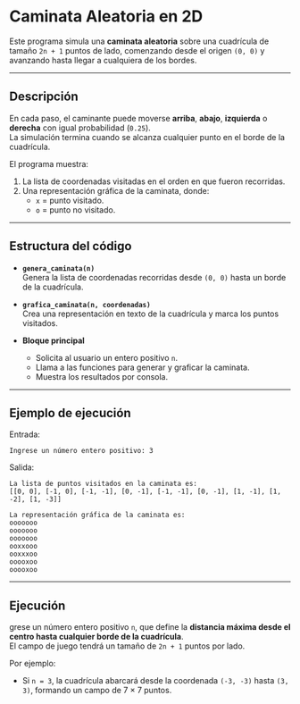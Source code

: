 # Caminata Aleatoria en 2D

Este programa simula una **caminata aleatoria** sobre una cuadrícula de tamaño `2n + 1` puntos de lado, comenzando desde el origen `(0, 0)` y avanzando hasta llegar a cualquiera de los bordes.

---

## Descripción

En cada paso, el caminante puede moverse **arriba**, **abajo**, **izquierda** o **derecha** con igual probabilidad (`0.25`).  
La simulación termina cuando se alcanza cualquier punto en el borde de la cuadrícula.

El programa muestra:
1. La lista de coordenadas visitadas en el orden en que fueron recorridas.
2. Una representación gráfica de la caminata, donde:
   - `x` = punto visitado.
   - `o` = punto no visitado.

---

## Estructura del código

- **`genera_caminata(n)`**  
  Genera la lista de coordenadas recorridas desde `(0, 0)` hasta un borde de la cuadrícula.

- **`grafica_caminata(n, coordenadas)`**  
  Crea una representación en texto de la cuadrícula y marca los puntos visitados.

- **Bloque principal**  
  - Solicita al usuario un entero positivo `n`.
  - Llama a las funciones para generar y graficar la caminata.
  - Muestra los resultados por consola.

---

## Ejemplo de ejecución

Entrada:
```
Ingrese un número entero positivo: 3
```

Salida:
```
La lista de puntos visitados en la caminata es:
[[0, 0], [-1, 0], [-1, -1], [0, -1], [-1, -1], [0, -1], [1, -1], [1, -2], [1, -3]]

La representación gráfica de la caminata es:
ooooooo
ooooooo
ooooooo
ooxxooo
ooxxxoo
ooooxoo
ooooxoo
```

---


## Ejecución

grese un número entero positivo `n`, que define la **distancia máxima desde el centro hasta cualquier borde de la cuadrícula**.  
El campo de juego tendrá un tamaño de `2n + 1` puntos por lado.  

Por ejemplo:
- Si `n = 3`, la cuadrícula abarcará desde la coordenada `(-3, -3)` hasta `(3, 3)`, formando un campo de 7 × 7 puntos.
